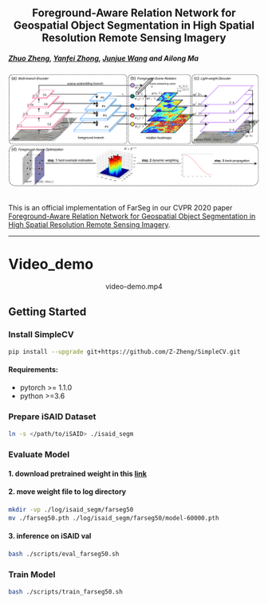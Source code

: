 <h2 align="center">Foreground-Aware Relation Network for Geospatial Object Segmentation in High Spatial Resolution Remote Sensing Imagery</h2>
<!-- <h5 align="center">Foreground-Aware Relation Network for Geospatial Object Segmentation in High Spatial Resolution Remote Sensing Imagery</h5> -->



<h5><a href="http://zhuozheng.top/">Zhuo Zheng</a>, <a href="http://rsidea.whu.edu.cn/">Yanfei Zhong</a>, <a href="https://junjue-wang.github.io/homepage/">Junjue Wang</a> and Ailong Ma</h5>


<div align="center">
  <img src="https://raw.githubusercontent.com/Z-Zheng/images_repo/master/farseg.png"><br><br>
</div>

This is an official implementation of FarSeg in our CVPR 2020 paper [Foreground-Aware Relation Network for Geospatial Object Segmentation in High Spatial Resolution Remote Sensing Imagery](https://openaccess.thecvf.com/content_CVPR_2020/papers/Zheng_Foreground-Aware_Relation_Network_for_Geospatial_Object_Segmentation_in_High_Spatial_CVPR_2020_paper.pdf).

---------------------
# Video_demo
<div align="center">
  video-demo.mp4
</div>


## Getting Started
### Install SimpleCV

```bash
pip install --upgrade git+https://github.com/Z-Zheng/SimpleCV.git
```

#### Requirements:
- pytorch >= 1.1.0
- python >=3.6

### Prepare iSAID Dataset

```bash
ln -s </path/to/iSAID> ./isaid_segm
```

### Evaluate Model
#### 1. download pretrained weight in this [link](https://github.com/Z-Zheng/FarSeg/releases/download/v1.0/farseg50.pth)

#### 2. move weight file to log directory
```bash
mkdir -vp ./log/isaid_segm/farseg50
mv ./farseg50.pth ./log/isaid_segm/farseg50/model-60000.pth
```
#### 3. inference on iSAID val
```bash
bash ./scripts/eval_farseg50.sh
```

### Train Model
```bash
bash ./scripts/train_farseg50.sh
```


